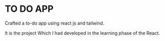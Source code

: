 # TO DO APP
<p>Crafted a to-do app using react js and tailwind.</p>
<p>It is the project Which I had developed in the learning phase of the React.</p>

